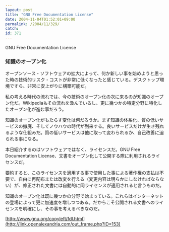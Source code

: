 ```yaml
---
layout: post
title: "GNU Free Documentation License"
date: 2004-11-04T01:52:01+09:00
permalink: /2004/11/329/
catch: 
id: 371
---
```

GNU Free Documentation License  
<!--more-->

### 知識のオープン化
  

オープンソース・ソフトウェアの拡大によって、何か新しい事を始めようと思った時の技術的リスク・コストが非常に低くなったと感じている。デスクトップ環境ですら、非常に安上がりに構築可能だ。

  

私の考える時代の流れでは、今の技術のオープン化の次に来るのが知識のオープン化だ。Wikipediaもその流れを汲んでいるし、更に幾つかの特定分野に特化したオープン化が進む事だろう。

  

知識のオープン化がもたらす変化は何だろうか。まず知識の体系化、質の低いサービスの撤廃、そしてノウハウの時代が到来する。良いサービスだけが生き残れるような仕組みだ。質の低いサービスは他に取って変わられるか、自己改善に迫られる事になる。

  

本日紹介するのはソフトウェアではなく、ライセンスだ。GNU Free Documentation License、文書をオープン化して公開する際に利用されるライセンスだ。

  

要約すると、このライセンスを適用する事で使用した事による著作権の支払は不要で、自由に再配布または改変を行える（変更内容は明らかにしなければならない）が、修正された文書には自動的に同ライセンスが適用されると言うものだ。

  

知識のオープン化は既に幾つかの分野で始まっている。これらはインターネットの登場によって更に加速度を増しつつある。だからこそ公開される文書へのライセンスを明確にし、その事を考えるべきなのだ。

  

[http://www.gnu.org/copyleft/fdl.html](http://link.openalexandria.com/out_frame.php?ID=153)

